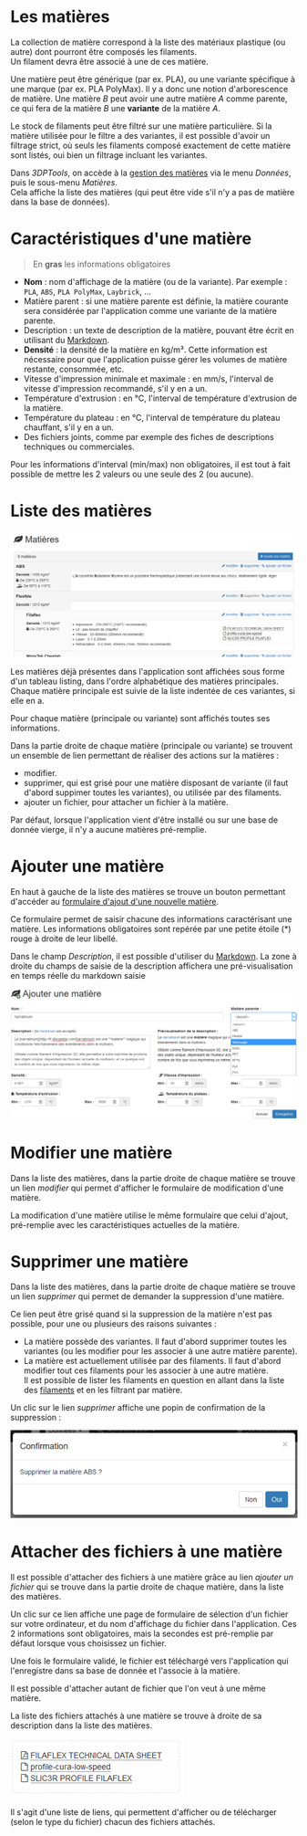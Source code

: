 # Les matières

La collection de matière correspond à la liste des matériaux plastique (ou autre) dont pourront être composés les filaments.  
Un filament devra être associé à une de ces matière.

Une matière peut être générique (par ex. PLA), ou une variante spécifique à une marque (par ex. PLA PolyMax). Il y a donc 
une notion d'arborescence de matière. Une matière *B* peut avoir une autre matière *A* comme parente, ce qui fera de la matière 
*B* une **variante** de la matière *A*.

Le stock de filaments peut être filtré sur une matière particulière. Si la matière utilisée pour le filtre a des variantes, 
il est possible d'avoir un filtrage strict, où seuls les filaments composé exactement de cette matière sont listés, oui 
bien un filtrage incluant les variantes.

Dans *3DPTools*, on accède à la [gestion des matières](/material) via le menu *Données*, puis le sous-menu *Matières*.  
Cela affiche la liste des matières (qui peut être vide s'il n'y a pas de matière dans la base de données).

# Caractéristiques d'une matière

> En **gras** les informations obligatoires

- **Nom** : nom d'affichage de la matière (ou de la variante). Par exemple : `PLA`, `ABS`, `PLA PolyMax`, `Laybrick`, ...
- Matière parent : si une matière parente est définie, la matière courante sera considérée par l'application comme une variante de la matière parente.
- Description : un texte de description de la matière, pouvant être écrit en utilisant du [Markdown](/doc/fr/markdown.md).
- **Densité** : la densité de la matière en kg/m³. Cette information est nécessaire pour que l'application puisse gérer les volumes de matière restante, consommée, etc.
- Vitesse d'impression minimale et maximale : en mm/s, l'interval de vitesse d'impression recommandé, s'il y en a un.
- Température d'extrusion : en °C, l'interval de température d'extrusion de la matière.
- Température du plateau : en °C, l'interval de température du plateau chauffant, s'il y en a un.
- Des fichiers joints, comme par exemple des fiches de descriptions techniques ou commerciales.

Pour les informations d'interval (min/max) non obligatoires, il est tout à fait possible de mettre les 2 valeurs ou une seule des 2 (ou aucune).

# Liste des matières

![Liste des matières](doc/fr/materials/materials.png "Exemple d'une liste de matières dans l'application")

Les matières déjà présentes dans l'application sont affichées sous forme d'un tableau listing, dans l'ordre alphabétique 
des matières principales.   
Chaque matière principale est suivie de la liste indentée de ces variantes, si elle en a.

Pour chaque matière (principale ou variante) sont affichés toutes ses informations.  

Dans la partie droite de chaque matière (principale ou variante) se trouvent un ensemble de lien permettant de réaliser 
des actions sur la matières :

- modifier.
- supprimer, qui est grisé pour une matière disposant de variante (il faut d'abord suppimer toutes les variantes), ou utilisée par des filaments.
- ajouter un fichier, pour attacher un fichier à la matière.  

Par défaut, lorsque l'application vient d'être installé ou sur une base de donnée vierge, il n'y a aucune matières pré-remplie.

# Ajouter une matière

En haut à gauche de la liste des matières se trouve un bouton permettant d'accéder au 
[formulaire d'ajout d'une nouvelle matière](/material/add).

Ce formulaire permet de saisir chacune des informations caractérisant une matière. Les informations obligatoires sont 
repérée par une petite étoile (*) rouge à droite de leur libellé.

Dans le champ *Description*, il est possible d'utiliser du [Markdown](/doc/fr/markdown.md). La zone à droite du champs 
de saisie de la description affichera une pré-visualisation en temps réelle du markdown saisie 

![Ajout d'une matière](doc/fr/materials/add_material.png "Exemple d'ajout d'une matière")

# Modifier une matière

Dans la liste des matières, dans la partie droite de chaque matière se trouve un lien *modifier* qui permet d'afficher le 
formulaire de modification d'une matière.

La modification d'une matière utilise le même formulaire que celui d'ajout, pré-remplie avec les caractéristiques actuelles 
de la matière.

# Supprimer une matière

Dans la liste des matières, dans la partie droite de chaque matière se trouve un lien *supprimer* qui permet de demander 
la suppression d'une matière.

Ce lien peut être grisé quand si la suppression de la matière n'est pas possible, pour une ou plusieurs des raisons suivantes :
 - La matière possède des variantes. Il faut d'abord supprimer toutes les variantes (ou les modifier pour les associer à une autre matière parente).
 - La matière est actuellement utilisée par des filaments. Il faut d'abord modifier tout ces filaments pour les associer à une autre matière.  
 Il est possible de lister les filaments en question en allant dans la liste des [filaments](/doc/fr/filaments) et en les
 filtrant par matière.

Un clic sur le lien *supprimer* affiche une popin de confirmation de la suppression :

![Confirmation de suppression d'une matière](doc/fr/materials/delete_material_confirmation.png "Popin de confirmation de suppression d'une matière")

#  Attacher des fichiers à une matière

Il est possible d'attacher des fichiers à une matière grâce au lien *ajouter un fichier* qui se trouve dans la partie droite 
de chaque matière, dans la liste des matières.

Un clic sur ce lien affiche une page de formulaire de sélection d'un fichier sur votre ordinateur, et du nom d'affichage 
du fichier dans l'application. Ces 2 informations sont obligatoires, mais la secondes est pré-remplie par défaut lorsque 
vous choisissez un fichier.

Une fois le formulaire validé, le fichier est téléchargé vers l'application qui l'enregistre dans sa base de donnée et 
l'associe à la matière.

Il est possible d'attacher autant de fichier que l'on veut à une même matière.

La liste des fichiers attachés à une matière se trouve à droite de sa description dans la liste des matières.

![Fichiers attachés d'une matière](doc/fr/materials/material_file_list.png "Liste des fichiers attachés à une matière")

Il s'agit d'une liste de liens, qui permettent d'afficher ou de télécharger (selon le type du fichier) chacun des fichiers attachés.
